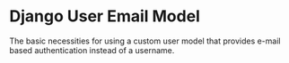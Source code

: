 # Django User Email Model

The basic necessities for using a custom user model that provides e-mail based
authentication instead of a username.
